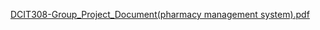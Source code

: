 [DCIT308-Group_Project_Document(pharmacy management system).pdf](https://github.com/user-attachments/files/16120358/DCIT308-Group_Project_Document.pharmacy.management.system.pdf)
